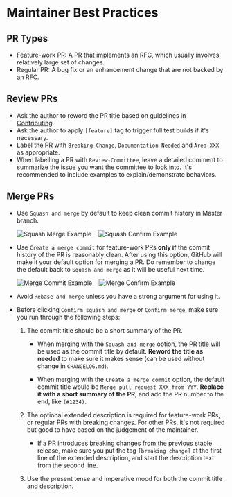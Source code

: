 # Maintainer Best Practices

## PR Types

- Feature-work PR: A PR that implements an RFC, which usually involves relatively large set of changes.
- Regular PR: A bug fix or an enhancement change that are not backed by an RFC.

## Review PRs

- Ask the author to reword the PR title based on guidelines in [Contributing](../../.github/CONTRIBUTING.md).
- Ask the author to apply `[feature]` tag to trigger full test builds if it's necessary.
- Label the PR with `Breaking-Change`, `Documentation Needed` and `Area-XXX` as appropriate.
- When labelling a PR with `Review-Committee`, leave a detailed comment to summarize the issue you want the committee to look into.
  It's recommended to include examples to explain/demonstrate behaviors.

## Merge PRs

- Use `Squash and merge` by default to keep clean commit history in Master branch.

  ![Squash Merge Example](./Images/squash-merge.png)&nbsp;&nbsp;&nbsp;&nbsp;![Squash Confirm Example](./Images/squash-confirm.png)

- Use `Create a merge commit` for feature-work PRs **only if** the commit history of the PR is reasonably clean.
  After using this option, GitHub will make it your default option for merging a PR.
  Do remember to change the default back to `Squash and merge` as it will be useful next time.

  ![Merge Commit Example](./Images/merge-commit.png)&nbsp;&nbsp;&nbsp;&nbsp;![Merge Confirm Example](./Images/merge-commit-confirm.png)

- Avoid `Rebase and merge` unless you have a strong argument for using it.

- Before clicking `Confirm squash and merge` or `Confirm merge`,
  make sure you run through the following steps:

  1. The commit title should be a short summary of the PR.

     - When merging with the `Squash and merge` option,
       the PR title will be used as the commit title by default.
       **Reword the title as needed** to make sure it makes sense (can be used without change in `CHANGELOG.md`).

     - When merging with the `Create a merge commit` option,
       the default commit title would be `Merge pull request XXX from YYY`.
       **Replace it with a short summary of the PR**, and add the PR number to the end, like `(#1234)`.

  1. The optional extended description is required for feature-work PRs, or regular PRs with breaking changes.
     For other PRs, it's not required but good to have based on the judgement of the maintainer.

     - If a PR introduces breaking changes from the previous stable release,
       make sure you put the tag `[breaking change]` at the first line of the extended description,
       and start the description text from the second line.

  1. Use the present tense and imperative mood for both the commit title and description.
